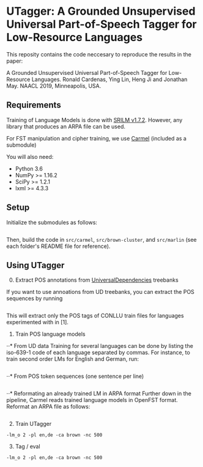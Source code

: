 # UTagger: A Grounded Unsupervised Universal Part-of-Speech Tagger for Low-Resource Languages

This reposity contains the code neccesary to reproduce the results in the paper:

A Grounded Unsupervised Universal Part-of-Speech Tagger for Low-Resource Languages. 
Ronald Cardenas, Ying Lin, Heng Ji and Jonathan May. NAACL 2019, Minneapolis, USA.



## Requirements

Training of Language Models is done with [SRILM v1.7.2](http://www.speech.sri.com/projects/srilm/download.html). However, any library that produces an ARPA file can be used.

For FST manipulation and cipher training, we use [Carmel](https://github.com/isi-nlp/carmel) (included as a submodule)

You will also need:
* Python 3.6
* NumPy >= 1.16.2
* SciPy >= 1.2.1
* lxml >= 4.3.3


## Setup

Initialize the submodules as follows:

``` git submodule update --init --recursive
```

Then, build the code in `src/carmel`, `src/brown-cluster`, and `src/marlin` (see each folder's README file for reference).

## Using UTagger


0. Extract POS annotations from [UniversalDependencies](http://universaldependencies.org) treebanks

If you want to use annoations from UD treebanks, you can extract the POS sequences by running

```./setup_ud-treebank_data.sh -td <ud-treebank-parent-folder>
```

This will extract only the POS tags of CONLLU train files for languages experimented with in [1].


1. Train POS language models

⋅⋅*  From UD data
Training for several languages can be done by listing the iso-639-1 code of each language separated by commas. For instance, to train second order LMs for English and German, run:

```./train_format_lm_ud.sh  -l en,de  -o 2
```

⋅⋅* From POS token sequences (one sentence per line)

```./train_srilm_langmodel.sh -i <pos-file> -o <order>
```

⋅⋅* Reformating an already trained LM in ARPA format
Further down in the pipeline, Carmel reads trained language models in OpenFST format. Reformat an ARPA file as follows:

```./src/code/arpa2wfst.sh -i <arpa-file> -l <lang-id> -o <order>
```

2. Train UTagger


```./utagger -i sample.in -if txt -m train \
-lm_o 2 -pl en,de -ca brown -nc 500
```


3. Tag / eval

```./utagger -i sample.in -if txt -m tag \
-lm_o 2 -pl en,de -ca brown -nc 500
```

